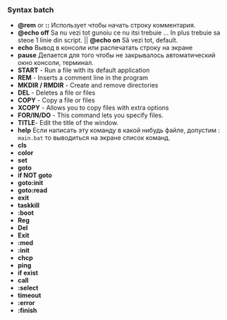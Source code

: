 ### Syntax batch
* **@rem** or **::** Использует чтобы начать строку комментария.
* **@echo off** Sa nu vezi tot gunoiu ce nu itsi trebuie ... In plus trebuie sa steoe 1 linie din script. || **@echo on** Să vezi tot, default.
* **echo** Вывод в консоли или распечатать строку на экране
* **pause** Делается для того чтобы не закрывалось автоматический окно консоли, терминал.
* **START** - Run a file with its default application
* **REM** - Inserts a comment line in the program
* **MKDIR / RMDIR** - Create and remove directories
* **DEL** - Deletes a file or files
* **COPY** - Copy a file or files
* **XCOPY** - Allows you to copy files with extra options
* **FOR/IN/DO** - This command lets you specify files.
* **TITLE**- Edit the title of the window.
* **help** Если написать эту команду в какой нибудь файле, допустим : `main.bat` то выводиться на экране список команд.
* **cls**
* **color**
* **set**
* **goto**
* **if NOT goto**
* **goto:init**
* **goto:read**
* **exit**
* **taskkill**
* **:boot**
* **Reg**
* **Del** 
* **Exit**
* **:med**
* **:init**
* **chcp**
* **ping**
* **if exist**
* **call**
* **:select**
* **timeout**
* **:error**
* **:finish**
